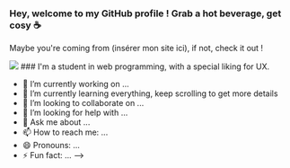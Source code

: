 ### Hey, welcome to my GitHub profile ! Grab a hot beverage, get cosy ☕
<p> Maybe you're coming from (insérer mon site ici), if not, check it out ! </p>

<img src=https://cdn.pixabay.com/photo/2016/02/03/08/32/banner-1176676_1280.jpg />
### I'm a student in web programming, with a special liking for UX. 

- 🔭 I’m currently working on ...
- 🌱 I’m currently learning everything, keep scrolling to get more details 
- 👯 I’m looking to collaborate on ...
- 🤔 I’m looking for help with ...
- 💬 Ask me about ...
- 📫 How to reach me: ...
- 😄 Pronouns: ...
- ⚡ Fun fact: ...
-->
